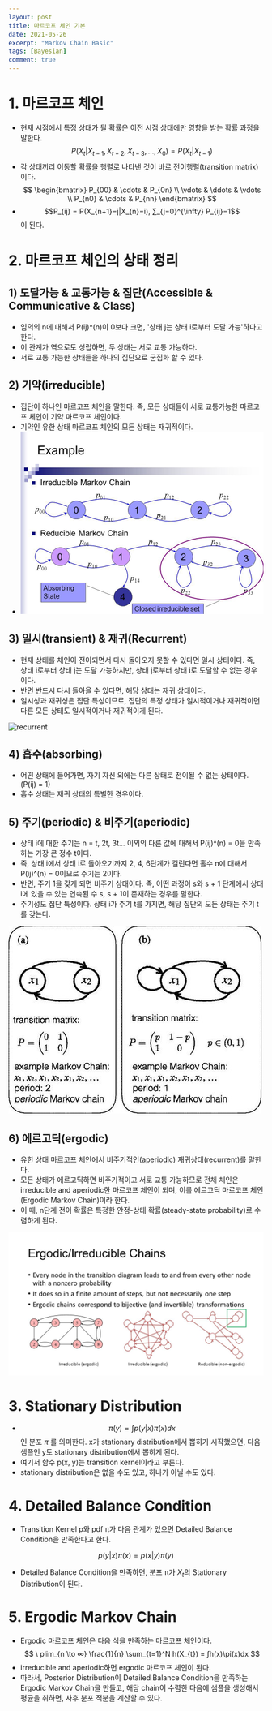 ```yaml
---
layout: post
title: 마르코프 체인 기본
date: 2021-05-26
excerpt: "Markov Chain Basic"
tags: [Bayesian]
comment: true
---
```






# 1. 마르코프 체인

-   현재 시점에서 특정 상태가 될 확률은 이전 시점 상태에만 영향을 받는 확률 과정을 말한다.
    $$ P(X_{t}|X_{t-1}, X_{t-2}, X_{t-3}, ... , X_{0}) = P(X_{t}|X_{t-1}) $$
-   각 상태끼리 이동할 확률을 행렬로 나타낸 것이 바로 전이행렬(transition matrix)이다.
    $$ \begin{bmatrix}
    P_{00} & \cdots & P_{0n} \\
    \vdots & \ddots & \vdots \\
    P_{n0} & \cdots & P_{nn}
    \end{bmatrix} $$
-   $$P_{ij} = P(X_{n+1}=j|X_{n}=i), ∑_{j=0}^{\infty} P_{ij}=1$$이 된다.




# 2. 마르코프 체인의 상태 정리

## 1) 도달가능 & 교통가능 & 집단(Accessible & Communicative & Class)

-   임의의 n에 대해서 P(ij)^(n)이 0보다 크면, '상태 j는 상태 i로부터 도달 가능'하다고 한다.
-   이 관계가 역으로도 성립하면, 두 상태는 서로 교통 가능하다.
-   서로 교통 가능한 상태들을 하나의 집단으로 군집화 할 수 있다.

## 2) 기약(irreducible)

-   집단이 하나인 마르코프 체인을 말한다. 즉, 모든 상태들이 서로 교통가능한 마르코프 체인이 기약 마르코프 체인이다.
-   기약인 유한 상태 마르코프 체인의 모든 상태는 재귀적이다.
-   ![irreducible](/imgs/irreducible.png)

## 3) 일시(transient) & 재귀(Recurrent)

-   현재 상태를 체인이 전이되면서 다시 돌아오지 못할 수 있다면 일시 상태이다. 즉, 상태 i로부터 상태 j는 도달 가능하지만, 상태 j로부터 상태 i로 도달할 수 없는 경우이다.
-   반면 반드시 다시 돌아올 수 있다면, 해당 상태는 재귀 상태이다.
-   일시성과 재귀성은 집단 특성이므로, 집단의 특정 상태가 일시적이거나 재귀적이면 다른 모든 상태도 일시적이거나 재귀적이게 된다.

![recurrent](/imgs/recurent.png)

## 4) 흡수(absorbing)

-   어떤 상태에 들어가면, 자기 자신 외에는 다른 상태로 전이될 수 없는 상태이다.(P(ij) = 1)
-   흡수 상태는 재귀 상태의 특별한 경우이다.

## 5) 주기(periodic) & 비주기(aperiodic)

-   상태 i에 대한 주기는 n = t, 2t, 3t... 이외의 다른 값에 대해서 P(ij)^(n) = 0을 만족하는 가장 큰 정수 t이다.
-   즉, 상태 i에서 상태 i로 돌아오기까지 2, 4, 6단계가 걸린다면 홀수 n에 대해서 P(ij)^(n) = 0이므로 주기는 2이다.
-   반면, 주기 1을 갖게 되면 비주기 상태이다. 즉, 어떤 과정이 s와 s + 1 단계에서 상태 i에 있을 수 있는 연속된 수 s, s + 1이 존재하는 경우를 말한다.
-   주기성도 집단 특성이다. 상태 i가 주기 t를 가지면, 해당 집단의 모든 상태는 주기 t를 갖는다.

![aperiodic](/imgs/aperiodic.png)

## 6) 에르고딕(ergodic)

-  유한 상태 마르코프 체인에서 비주기적인(aperiodic) 재귀상태(recurrent)를 말한다.
-  모든 상태가 에르고딕하면 비주기적이고 서로 교통 가능하므로 전체 체인은 irreducible and aperiodic한 마르코프 체인이 되며, 이를  에르고딕 마르코프 체인(Ergodic Markov Chain)이라 한다.
-  이 때, n단계 전이 확률은 특정한 안정-상태 확률(steady-state probability)로 수렴하게 된다.

![ergodic](/imgs/ergodic.png)




# 3. Stationary Distribution

- $$ \pi(y) = ∫p(y|x)\pi(x)dx $$인 분포 $\pi$ 를 의미한다. x가 stationary distribution에서 뽑히기 시작했으면, 다음 샘플인 y도 stationary distribution에서 뽑히게 된다. 
- 여기서 함수 p(x, y)는 transition kernel이라고 부른다.
- stationary distribution은 없을 수도 있고, 하나가 아닐 수도 있다.



# 4. Detailed Balance Condition

- Transition Kernel p와 pdf π가 다음 관계가 있으면 Detailed Balance Condition을 만족한다고 한다.

$$ p(y|x)\pi(x) = p(x|y)\pi(y) $$

- Detailed Balance Condition을 만족하면, 분포 π가 $X_{t}$의 Stationary Distribution이 된다.



# 5. Ergodic Markov Chain

- Ergodic 마르코프 체인은 다음 식을 만족하는 마르코프 체인이다.
  $$ \ plim_{n \to ∞} \frac{1}{n} \sum_{t=1}^N h(X_{t}) = ∫h(x)\pi(x)dx $$
- irreducible and aperiodic하면 ergodic 마르코프 체인이 된다.
- 따라서, Posterior Distribution이 Detailed Balance Condition을 만족하는 Ergodic Markov Chain을 만들고, 해당 chain이 수렴한 다음에 샘플을 생성해서 평균을 취하면, 사후 분포 적분을 계산할 수 있다.
